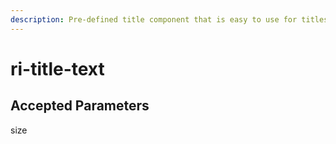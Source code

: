 ```yaml
---
description: Pre-defined title component that is easy to use for titles.
---
```


# ri-title-text

## Accepted Parameters

size





